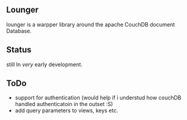 Lounger
-----------------

lounger is a warpper library around the apache CouchDB document Database.

Status
-----------------

still In *very* early development. 



ToDo
-----------------
* support for authentication (would help if i understud how couchDB handled authenticatoin in the outset :S)
* add query parameters to views, keys etc.
